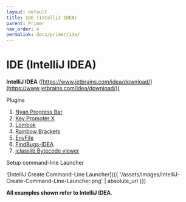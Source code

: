```yaml
---
layout: default
title: IDE (IntelliJ IDEA)
parent: Primer
nav_order: 4
permalink: docs/primer/ide/
---
```


# IDE (IntelliJ IDEA)

**IntelliJ IDEA** ([https://www.jetbrains.com/idea/download/](https://www.jetbrains.com/idea/download/))

Plugins

1. [Nyan Progress Bar](https://plugins.jetbrains.com/plugin/8575-nyan-progress-bar)
1. [Key Promoter X](https://plugins.jetbrains.com/plugin/9792-key-promoter-x)
1. [Lombok](https://plugins.jetbrains.com/plugin/6317-lombok)
1. [Rainbow Brackets](https://plugins.jetbrains.com/plugin/10080-rainbow-brackets)
1. [EnvFile](https://plugins.jetbrains.com/plugin/7861-envfile)
1. [FindBugs-IDEA](https://plugins.jetbrains.com/plugin/3847-findbugs-idea)
1. [jclasslib Bytecode viewer](https://plugins.jetbrains.com/plugin/9248-jclasslib-Bytecode-viewer)

Setup command-line Launcher

![IntelliJ Create Command-Line Launcher]({{ '/assets/images/IntelliJ-Create-Command-Line-Launcher.png' | absolute_url }})

**All examples shown refer to IntelliJ IDEA**.

